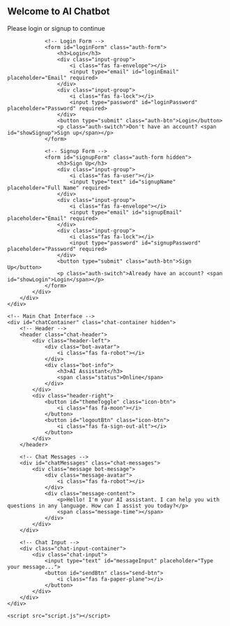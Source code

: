 <!DOCTYPE html>
<html lang="en">
<head>
    <meta charset="UTF-8">
    <meta name="viewport" content="width=device-width, initial-scale=1.0">
    <title>Professional AI Chatbot</title>
    <link rel="stylesheet" href="styles.css">
    <link href="https://cdnjs.cloudflare.com/ajax/libs/font-awesome/6.0.0/css/all.min.css" rel="stylesheet">
</head>
<body>
    <!-- Auth Modal -->
    <div id="authModal" class="modal">
        <div class="modal-content">
            <div class="auth-container">
                <div class="auth-header">
                    <h2 id="authTitle">Welcome to AI Chatbot</h2>
                    <p id="authSubtitle">Please login or signup to continue</p>
                </div>
                
                <!-- Login Form -->
                <form id="loginForm" class="auth-form">
                    <h3>Login</h3>
                    <div class="input-group">
                        <i class="fas fa-envelope"></i>
                        <input type="email" id="loginEmail" placeholder="Email" required>
                    </div>
                    <div class="input-group">
                        <i class="fas fa-lock"></i>
                        <input type="password" id="loginPassword" placeholder="Password" required>
                    </div>
                    <button type="submit" class="auth-btn">Login</button>
                    <p class="auth-switch">Don't have an account? <span id="showSignup">Sign up</span></p>
                </form>

                <!-- Signup Form -->
                <form id="signupForm" class="auth-form hidden">
                    <h3>Sign Up</h3>
                    <div class="input-group">
                        <i class="fas fa-user"></i>
                        <input type="text" id="signupName" placeholder="Full Name" required>
                    </div>
                    <div class="input-group">
                        <i class="fas fa-envelope"></i>
                        <input type="email" id="signupEmail" placeholder="Email" required>
                    </div>
                    <div class="input-group">
                        <i class="fas fa-lock"></i>
                        <input type="password" id="signupPassword" placeholder="Password" required>
                    </div>
                    <button type="submit" class="auth-btn">Sign Up</button>
                    <p class="auth-switch">Already have an account? <span id="showLogin">Login</span></p>
                </form>
            </div>
        </div>
    </div>

    <!-- Main Chat Interface -->
    <div id="chatContainer" class="chat-container hidden">
        <!-- Header -->
        <header class="chat-header">
            <div class="header-left">
                <div class="bot-avatar">
                    <i class="fas fa-robot"></i>
                </div>
                <div class="bot-info">
                    <h3>AI Assistant</h3>
                    <span class="status">Online</span>
                </div>
            </div>
            <div class="header-right">
                <button id="themeToggle" class="icon-btn">
                    <i class="fas fa-moon"></i>
                </button>
                <button id="logoutBtn" class="icon-btn">
                    <i class="fas fa-sign-out-alt"></i>
                </button>
            </div>
        </header>

        <!-- Chat Messages -->
        <div id="chatMessages" class="chat-messages">
            <div class="message bot-message">
                <div class="message-avatar">
                    <i class="fas fa-robot"></i>
                </div>
                <div class="message-content">
                    <p>Hello! I'm your AI assistant. I can help you with questions in any language. How can I assist you today?</p>
                    <span class="message-time"></span>
                </div>
            </div>
        </div>

        <!-- Chat Input -->
        <div class="chat-input-container">
            <div class="chat-input">
                <input type="text" id="messageInput" placeholder="Type your message...">
                <button id="sendBtn" class="send-btn">
                    <i class="fas fa-paper-plane"></i>
                </button>
            </div>
        </div>
    </div>

    <script src="script.js"></script>
</body>
</html>
